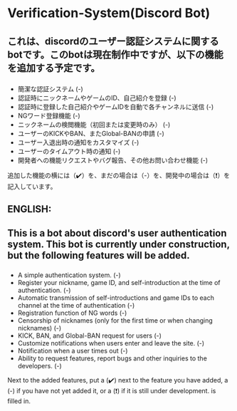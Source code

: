 # Verification-System(Discord Bot)

## これは、discordのユーザー認証システムに関するbotです。このbotは現在制作中ですが、以下の機能を追加する予定です。
###
- 簡潔な認証システム (-)
- 認証時にニックネームやゲームのID、自己紹介を登録 (-)
- 認証時に登録した自己紹介やゲームIDを自動で各チャンネルに送信 (-)
- NGワード登録機能 (-)
- ニックネームの検閲機能（初回または変更時のみ） (-)
- ユーザーのKICKやBAN、またGlobal-BANの申請 (-)
- ユーザー入退出時の通知をカスタマイズ (-)
- ユーザーのタイムアウト時の通知 (-)
- 開発者への機能リクエストやバグ報告、その他お問い合わせ機能 (-)

追加した機能の横には（✔️）を、まだの場合は（-）を、開発中の場合は（❗）を記入しています。

## ENGLISH:

## This is a bot about discord's user authentication system. This bot is currently under construction, but the following features will be added.
###
- A simple authentication system. (-)
- Register your nickname, game ID, and self-introduction at the time of authentication. (-)
- Automatic transmission of self-introductions and game IDs to each channel at the time of authentication (-)
- Registration function of NG words (-)
- Censorship of nicknames (only for the first time or when changing nicknames) (-)
- KICK, BAN, and Global-BAN request for users (-)
- Customize notifications when users enter and leave the site. (-)
- Notification when a user times out (-)
- Ability to request features, report bugs and other inquiries to the developers. (-)

Next to the added features, put a (✔️) next to the feature you have added, a (-) if you have not yet added it, or a (❗) if it is still under development. is filled in.
